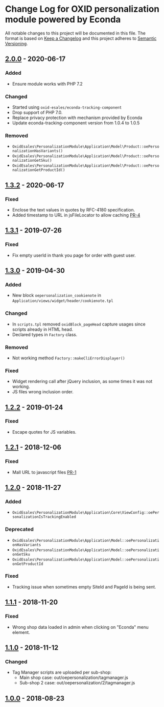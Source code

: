 # Change Log for OXID personalization module powered by Econda

All notable changes to this project will be documented in this file.
The format is based on [Keep a Changelog](http://keepachangelog.com/)
and this project adheres to [Semantic Versioning](http://semver.org/).

## [2.0.0] - 2020-06-17

### Added
- Ensure module works with PHP 7.2

### Changed
- Started using `oxid-esales/econda-tracking-component`
- Drop support of PHP 7.0.
- Replace privacy protection with mechanism provided by Econda
- Update econda-tracking-component version from 1.0.4 to 1.0.5

### Removed
- `OxidEsales\PersonalizationModule\Application\Model\Product::oePersonalizationHasVariants()`
- `OxidEsales\PersonalizationModule\Application\Model\Product::oePersonalizationGetSku()`
- `OxidEsales\PersonalizationModule\Application\Model\Product::oePersonalizationGetProductId()`

## [1.3.2] - 2020-06-17

### Fixed
- Enclose the text values in quotes by RFC-4180 specification.
- Added timestamp to URL in jsFileLocator to allow caching [PR-4](https://github.com/OXID-eSales/personalization-module/pull/4)

## [1.3.1] - 2019-07-26

### Fixed
- Fix empty userId in thank you page for order with guest user.

## [1.3.0] - 2019-04-30

### Added
- New block `oepersonalization_cookienote` in `Application/views/widget/header/cookienote.tpl`

### Changed
- In `scripts.tpl` removed `oxidBlock_pageHead` capture usages since scripts already in HTML head.
- Declared types in `Factory` class.

### Removed
- Not working method `Factory::makeCliErrorDisplayer()`

### Fixed
- Widget rendering call after jQuery inclusion, as some times it was not working.
- JS files wrong inclusion order.

## [1.2.2] - 2019-01-24

### Fixed
- Escape quotes for JS variables.

## [1.2.1] - 2018-12-06

### Fixed
- Mall URL to javascript files [PR-1](https://github.com/OXID-eSales/econda-analytics-module/pull/1)

## [1.2.0] - 2018-11-27

### Added
- `OxidEsales\PersonalizationModule\Application\Core\ViewConfig::oePersonalizationIsTrackingEnabled`

### Deprecated
- `OxidEsales\PersonalizationModule\Application\Model::oePersonalizationHasVariants`
- `OxidEsales\PersonalizationModule\Application\Model::oePersonalizationGetSku`
- `OxidEsales\PersonalizationModule\Application\Model::oePersonalizationGetProductId`

### Fixed
- Tracking issue when sometimes empty SiteId and PageId is being sent.

## [1.1.1] - 2018-11-20

### Fixed
- Wrong shop data loaded in admin when clicking on "Econda" menu element.

## [1.1.0] - 2018-11-12

### Changed
- Tag Manager scripts are uploaded per sub-shop:
  - Main shop case: out/oepersonalization/tagmanager.js
  - Sub-shop 2 case: out/oepersonalization/2/tagmanager.js

## [1.0.0] - 2018-08-23

[2.0.0]: https://github.com/OXID-eSales/personalization-module/compare/b-1.x...b-2.x
[1.3.2]: https://github.com/OXID-eSales/personalization-module/compare/v1.3.1...v1.3.2
[1.3.1]: https://github.com/OXID-eSales/personalization-module/compare/v1.3.0...v1.3.1
[1.3.0]: https://github.com/OXID-eSales/personalization-module/compare/v1.2.2...v1.3.0
[1.2.2]: https://github.com/OXID-eSales/personalization-module/compare/v1.2.1...v1.2.2
[1.2.1]: https://github.com/OXID-eSales/personalization-module/compare/v1.2.0...v1.2.1
[1.2.0]: https://github.com/OXID-eSales/personalization-module/compare/v1.1.1...v1.2.0
[1.1.1]: https://github.com/OXID-eSales/personalization-module/compare/v1.1.0...v1.1.1
[1.1.0]: https://github.com/OXID-eSales/personalization-module/compare/v1.0.0...v1.1.0
[1.0.0]: https://github.com/OXID-eSales/personalization-module/compare/df7baef7b886b1a983fe24e4f782b0954d076b1d...v1.0.0
